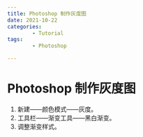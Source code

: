 ```yaml
---
title: Photoshop 制作灰度图
date: 2021-10-22
categories:
        - Tutorial
tags:
        - Photoshop

---
```


# Photoshop 制作灰度图

1. 新建——颜色模式——灰度。
2. 工具栏——渐变工具——黑白渐变。
3. 调整渐变样式。
